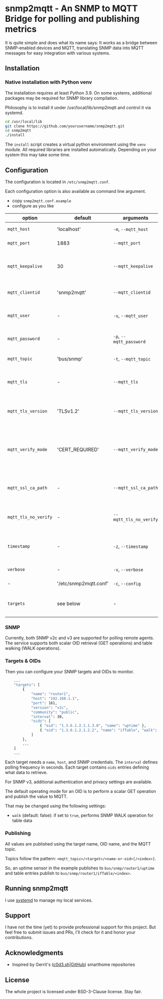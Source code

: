 # snmp2mqtt - An SNMP to MQTT Bridge for polling and publishing metrics

It is quite simple and does what its name says: It works as a bridge between SNMP-enabled devices and MQTT, translating SNMP data into MQTT messages for easy integration with various systems.

## Installation

### Native installation with Python venv

The installation requires at least Python 3.9.
On some systems, additional packages may be required for SNMP library compilation.

Philosophy is to install it under /usr/local/lib/snmp2mqtt and control it via systemd.

```bash
cd /usr/local/lib
git clone https://github.com/yourusername/snmp2mqtt.git
cd snmp2mqtt
./install
```

The `install` script creates a virtual python environment using the `venv` module.
All required libraries are installed automatically.
Depending on your system this may take some time.

## Configuration

The configuration is located in `/etc/snmp2mqtt.conf`.

Each configuration option is also available as command line argument.

- copy `snmp2mqtt.conf.example`
- configure as you like

| option                   | default              | arguments                  | comment                                                                                |
|--------------------------|----------------------|----------------------------|----------------------------------------------------------------------------------------|
| `mqtt_host`              | 'localhost'          | `-m`, `--mqtt_host`        | The hostname of the MQTT server.                                                       |
| `mqtt_port`              | 1883                 | `--mqtt_port`              | The port of the MQTT server.                                                           |
| `mqtt_keepalive`         | 30                   | `--mqtt_keepalive`         | The keep alive interval for the MQTT server connection in seconds.                     |
| `mqtt_clientid`          | 'snmp2mqtt'          | `--mqtt_clientid`          | The clientid to send to the MQTT server.                                               |
| `mqtt_user`              | -                    | `-u`, `--mqtt_user`        | The username for the MQTT server connection.                                           |
| `mqtt_password`          | -                    | `-p`, `--mqtt_password`    | The password for the MQTT server connection.                                           |
| `mqtt_topic`             | 'bus/snmp'           | `-t`, `--mqtt_topic`       | The topic to publish MQTT messages.                                                    |
| `mqtt_tls`               | -                    | `--mqtt_tls`               | Use SSL/TLS encryption for MQTT connection.                                            |
| `mqtt_tls_version`       | 'TLSv1.2'            | `--mqtt_tls_version`       | The TLS version to use for MQTT. One of TLSv1, TLSv1.1, TLSv1.2.                      |
| `mqtt_verify_mode`       | 'CERT_REQUIRED'      | `--mqtt_verify_mode`       | The SSL certificate verification mode. One of CERT_NONE, CERT_OPTIONAL, CERT_REQUIRED. |
| `mqtt_ssl_ca_path`       | -                    | `--mqtt_ssl_ca_path`       | The SSL certificate authority file to verify the MQTT server.                          |
| `mqtt_tls_no_verify`     | -                    | `--mqtt_tls_no_verify`     | Do not verify SSL/TLS constraints like hostname.                                       |
| `timestamp`              | -                    | `-z`, `--timestamp`        | Publish timestamps for all topics, e.g. for monitoring purposes.                       |
| `verbose`                | -                    | `-v`, `--verbose`          | Be verbose while running.                                                              |
| -                        | '/etc/snmp2mqtt.conf'| `-c`, `--config`           | The path to the config file.                                                           |
| `targets`                | see below            | -                          | The configuration for the SNMP targets to poll.                                        |

### SNMP

Currently, both SNMP v2c and v3 are supported for polling remote agents.
The service supports both scalar OID retrieval (GET operations) and table walking (WALK operations).

### Targets & OIDs

Then you can configure your SNMP targets and OIDs to monitor.

```bash
    ...
    "targets": [
        {
            "name": "router1",
            "host": "192.168.1.1",
            "port": 161,
            "version": "v2c",
            "community": "public",
            "interval": 30,
            "oids": [
                { "oid": "1.3.6.1.2.1.1.3.0", "name": "uptime" },
                { "oid": "1.3.6.1.2.1.2.2", "name": "ifTable", "walk": true }
            ]
        },
        ...
    ]
    ...
```

Each target needs a `name`, `host`, and SNMP credentials. The `interval` defines polling frequency in seconds.
Each target contains `oids` entries defining what data to retrieve.

For SNMP v3, additional authentication and privacy settings are available.

The default operating mode for an OID is to perform a scalar GET operation and publish the value to MQTT.

That may be changed using the following settings:

* `walk` (default: false): if set to `true`, performs SNMP WALK operation for table data

### Publishing

All values are published using the target name, OID name, and the MQTT topic.

Topics follow the pattern: `<mqtt_topic>/<target>/<name-or-oid>[/<index>]`.

So, an uptime sensor in the example publishes to `bus/snmp/router1/uptime` and table entries publish to `bus/snmp/router1/ifTable/<index>`.

## Running snmp2mqtt

I use [systemd](https://systemd.io/) to manage my local services.

## Support

I have not the time (yet) to provide professional support for this project.
But feel free to submit issues and PRs, I'll check for it and honor your contributions.

## Acknowledgments

- Inspired by Gerrit's ([c0d3.sh](https://c0d3.sh/smarthome)|[GitHub](https://github.com/gbeine)) smarthome repositories

## License

The whole project is licensed under BSD-3-Clause license. Stay fair.
